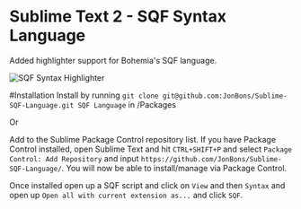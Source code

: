 # Sublime Text 2 - SQF Syntax Language
Added highlighter support for Bohemia's SQF language.

![SQF Syntax Highlighter](http://puu.sh/l6n7.png "SQF Syntax Highlighter in action!")


#Installation
Install by running `git clone git@github.com:JonBons/Sublime-SQF-Language.git SQF Language` in /Packages

Or

Add to the Sublime Package Control repository list. If you have Package Control installed, open Sublime Text and hit `CTRL+SHIFT+P` and select `Package Control: Add Repository` and input `https://github.com/JonBons/Sublime-SQF-Language/`. You will now be able to install/manage via Package Control.

Once installed open up a SQF script and click on `View` and then `Syntax` and open up `Open all with current extension as...` and click `SQF`.
